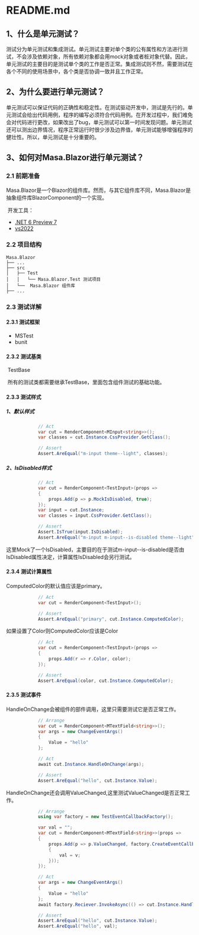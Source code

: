 # README.md

## 1、什么是单元测试？

​	测试分为单元测试和集成测试。单元测试主要对单个类的公有属性和方法进行测试，不会涉及依赖对象，所有依赖对象都会用mock对象或者桩对象代替。因此，单元测试的主要目的是测试单个类的工作是否正常。集成测试则不然，需要测试在各个不同的使用场景中，各个类是否协调一致并且工作正常。

## 2、为什么要进行单元测试？

​	单元测试可以保证代码的正确性和稳定性。在测试驱动开发中，测试是先行的。单元测试会给出代码用例，程序的编写必须符合代码用例。在开发过程中，我们难免会对代码进行更改，如果改出了bug，单元测试可以第一时间发现问题。单元测试还可以测出边界情况，程序正常运行时很少涉及边界值，单元测试能够增强程序的健壮性。所以，单元测试是十分重要的。

## 3、如何对Masa.Blazor进行单元测试？

### 2.1 前期准备

​	Masa.Blazor是一个Blazor的组件库。然而，与其它组件库不同，Masa.Blazor是抽象组件库BlazorComponent的一个实现。

​	开发工具：

- [.NET 6 Preview 7](https://dotnet.microsoft.com/download/dotnet/6.0)
- [vs2022](https://visualstudio.microsoft.com/zh-hans/vs/preview/) 

### 2.2 项目结构

```
Masa.Blazor
├── ...
├── src
│   ├── Test
│	│   └── Masa.Blazor.Test 测试项目
│   └──  Masa.Blazor 组件库
├── ...
```

### 2.3 测试详解

#### 2.3.1 测试框架

- MSTest
- bunit

#### 2.3.2 测试基类

​	TestBase

​	所有的测试类都需要继承TestBase，里面包含组件测试的基础功能。

#### 2.3.3 测试样式

##### 1、默认样式

```c#
			// Act
			var cut = RenderComponent<MInput<string>>();
			var classes = cut.Instance.CssProvider.GetClass();

			// Assert
			Assert.AreEqual("m-input theme--light", classes);
```

##### 2、IsDisabled样式

```c#
			// Act
			var cut = RenderComponent<TestInput>(props =>
			{
				props.Add(p => p.MockIsDisabled, true);
			});
			var input = cut.Instance;
			var classes = input.CssProvider.GetClass();

			// Assert
			Assert.IsTrue(input.IsDisabled);
			Assert.AreEqual("m-input m-input--is-disabled theme--light", classes);
```

​	这里Mock了一个IsDisabled，主要目的在于测试m-input--is-disabled是否由IsDisabled属性决定，计算属性IsDisabled会另行测试。

#### 2.3.4 测试计算属性

ComputedColor的默认值应该是primary。

```c#
			// Act
			var cut = RenderComponent<TestInput>();

			// Assert
			Assert.AreEqual("primary", cut.Instance.ComputedColor);
```

如果设置了Color则ComputedColor应该是Color

```c#
			// Act
			var cut = RenderComponent<TestInput>(props =>
			{
				props.Add(r => r.Color, color);
			});

			// Assert
			Assert.AreEqual(color, cut.Instance.ComputedColor);
```

#### 2.3.5 测试事件

HandleOnChange会被组件的部件调用，这里只需要测试它是否正常工作。

```c#
			// Arrange
			var cut = RenderComponent<MTextField<string>>();
			var args = new ChangeEventArgs()
			{
				Value = "hello"
			};

			// Act
			await cut.Instance.HandleOnChange(args);

			// Assert
			Assert.AreEqual("hello", cut.Instance.Value);
```

HandleOnChange还会调用ValueChanged,这里测试ValueChanged是否正常工作。

```c#
			// Arrange
			using var factory = new TestEventCallbackFactory();

			var val = "";
			var cut = RenderComponent<MTextField<string>>(props =>
			{
				props.Add(p => p.ValueChanged, factory.CreateEventCallback<string>(v =>
				{
					val = v;
				}));
			});

			// Act
			var args = new ChangeEventArgs()
			{
				Value = "hello"
			};
			await factory.Reciever.InvokeAsync(() => cut.Instance.HandleOnChange(args));

			// Assert
			Assert.AreEqual("hello", cut.Instance.Value);
			Assert.AreEqual("hello", val);
```









